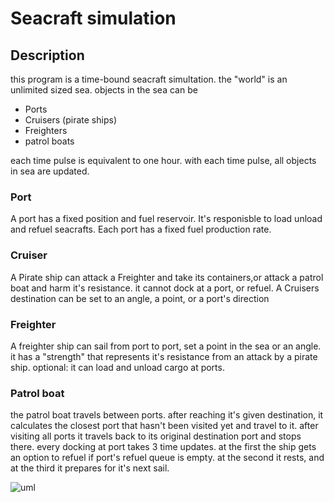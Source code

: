 # Seacraft simulation

## Description
this program is a time-bound seacraft simultation.
the "world" is an unlimited sized sea.
objects in the sea can be
* Ports
* Cruisers (pirate ships)
* Freighters
* patrol boats

each time pulse is equivalent to one hour.
with each time pulse, all objects in sea are updated.

### Port
A port has a fixed position and fuel reservoir.
It's responisble to load unload and refuel seacrafts.
Each port has a fixed fuel production rate.

### Cruiser
A Pirate ship can attack a Freighter and take its
containers,or attack a patrol boat and harm it's
resistance. it cannot dock at a port, or refuel.
A Cruisers destination can be set to an angle, a point,
or a port's direction 

### Freighter
A freighter ship can sail from port to port,
set a point in the sea or an angle. it has a "strength" that represents
it's resistance from an attack by a pirate ship.
optional: it can load and unload cargo at ports.

### Patrol boat
the patrol boat travels between ports.
after reaching it's given destination,
it calculates the closest port that hasn't
been visited yet and travel to it.
after visiting all ports it travels back to 
its original destination port and stops there.
every docking at port takes 3 time updates.
at the first the ship gets an option to
refuel if port's refuel queue is empty.
at the second it rests, and at the third
it prepares for it's next sail.
             
![uml](https://github.com/mantinband/seacraft-simulation/blob/master/class-uml.jpg?raw=true)
